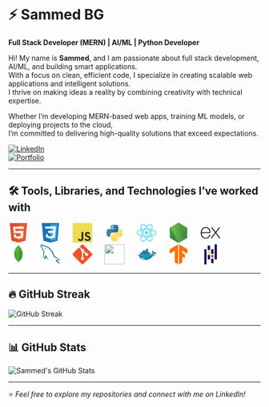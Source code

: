 # ⚡ Sammed BG  

**Full Stack Developer (MERN) | AI/ML | Python Developer**  

Hi! My name is **Sammed**, and I am passionate about full stack development, AI/ML, and building smart applications.  
With a focus on clean, efficient code, I specialize in creating scalable web applications and intelligent solutions.  
I thrive on making ideas a reality by combining creativity with technical expertise.  

Whether I’m developing MERN-based web apps, training ML models, or deploying projects to the cloud,  
I’m committed to delivering high-quality solutions that exceed expectations.  

[![LinkedIn](https://img.shields.io/badge/LinkedIn-0077B5?style=for-the-badge&logo=linkedin&logoColor=white)](https://www.linkedin.com/in/sammed-ghattad-4b7737310)  
[![Portfolio](https://img.shields.io/badge/Portfolio-FF5722?style=for-the-badge&logo=firefox&logoColor=white)](https://sammedbg.vercel.app/)  

---

## 🛠️ Tools, Libraries, and Technologies I’ve worked with  

<p align="left">
  <img src="https://raw.githubusercontent.com/devicons/devicon/master/icons/html5/html5-original.svg" width="40" height="40" style="margin-right:20px;"/>
  <img src="https://raw.githubusercontent.com/devicons/devicon/master/icons/css3/css3-original.svg" width="40" height="40" style="margin-right:20px;"/>
  <img src="https://raw.githubusercontent.com/devicons/devicon/master/icons/javascript/javascript-original.svg" width="40" height="40" style="margin-right:20px;"/>
  <img src="https://raw.githubusercontent.com/devicons/devicon/master/icons/python/python-original.svg" width="40" height="40" style="margin-right:20px;"/>
  <img src="https://raw.githubusercontent.com/devicons/devicon/master/icons/react/react-original.svg" width="40" height="40" style="margin-right:20px;"/>
  <img src="https://raw.githubusercontent.com/devicons/devicon/master/icons/nodejs/nodejs-original.svg" width="40" height="40" style="margin-right:20px;"/>
  <img src="https://raw.githubusercontent.com/devicons/devicon/master/icons/express/express-original.svg" width="40" height="40" style="margin-right:20px;"/>
  <img src="https://raw.githubusercontent.com/devicons/devicon/master/icons/mongodb/mongodb-original.svg" width="40" height="40" style="margin-right:20px;"/>
  <img src="https://raw.githubusercontent.com/devicons/devicon/master/icons/mysql/mysql-original.svg" width="40" height="40" style="margin-right:20px;"/>
  <img src="https://raw.githubusercontent.com/devicons/devicon/master/icons/git/git-original.svg" width="40" height="40" style="margin-right:20px;"/>
  <img src="https://cdn.jsdelivr.net/gh/devicons/devicon/icons/amazonwebservices/amazonwebservices-original-wordmark.svg" width="40" height="40" style="margin-right:20px;"/>
  <img src="https://raw.githubusercontent.com/devicons/devicon/master/icons/docker/docker-original.svg" width="40" height="40" style="margin-right:20px;"/>
  <img src="https://raw.githubusercontent.com/devicons/devicon/master/icons/tensorflow/tensorflow-original.svg" width="40" height="40" style="margin-right:20px;"/>
  <img src="https://raw.githubusercontent.com/devicons/devicon/master/icons/pandas/pandas-original.svg" width="40" height="40" style="margin-right:20px;"/>
</p>  

---

## 🔥 GitHub Streak  

![GitHub Streak](https://github-readme-streak-stats.herokuapp.com/?user=SammedBG&theme=dark&hide_border=true)  

---

## 📊 GitHub Stats  

![Sammed's GitHub Stats](https://github-readme-stats.vercel.app/api?username=SammedBG&show_icons=true&theme=dark&hide_border=true)  

---
⭐️ *Feel free to explore my repositories and connect with me on LinkedIn!*  
